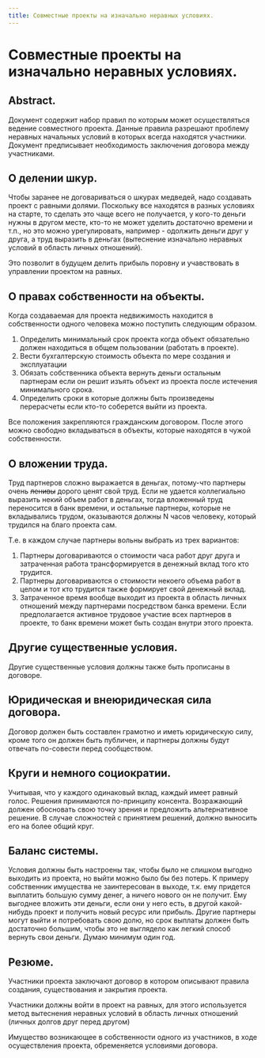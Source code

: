 ```yaml
---
title: Совместные проекты на изначально неравных условиях.
---
```


Совместные проекты на изначально неравных условиях.
===================================================

Abstract.
---------

Документ содержит набор правил по которым может осуществляться ведение совместного проекта.
Данные правила разрешают проблему неравных начальных условий в которых всегда находятся участники.
Документ предписывает необходимость заключения договора между участниками.

О делении шкур.
---------------

Чтобы заранее не договариваться о шкурах медведей, надо создавать проект с равными долями. Поскольку все находятся в разных условиях на старте, то сделать это чаще всего не получается, у кого-то деньги нужны в другом месте, кто-то не может уделить достаточно времени и т.п., но это можно урегулировать, например - одолжить деньги друг у друга, а труд выразить в деньгах (вытеснение изначально неравных условий в область личных отношений).

Это позволит в будущем делить прибыль поровну и учавствовать в управлении проектом на равных.


О правах собственности на объекты.
----------------------------------

Когда создаваемая для проекта недвижимость находится в собственности одного человека можно поступить следующим образом.

1.  Определить минимальный срок проекта когда объект обязательно должен находиться в общем пользовании (работать в проекте).
2.  Вести бухгалтерскую стоимость объекта по мере создания и эксплуатации
3.  Обязать собственника объекта вернуть деньги остальным партнерам если он решит изъять объект из проекта после истечения минимального срока.
4.  Определить сроки в которые должны быть произведены перерасчеты если кто-то соберется выйти из проекта.

Все положения закрепляются гражданским договором. После этого можно свободно вкладываться в объекты, которые находятся в чужой собственности.

О вложении труда.
-----------------

Труд партнеров сложно выражается в деньгах, потому-что партнеры очень ~~ленивы~~ дорого ценят свой труд. Если не удается коллегиально выразить некий объем работ в деньгах, тогда вложенный труд переносится в банк времени, и остальные партнеры, которые не вкладывались трудом, оказываются должны N часов человеку, который трудился на благо проекта сам.

Т.е. в каждом случае партнеры вольны выбрать из трех вариантов:

1.  Партнеры договариваются о стоимости часа работ друг друга и затраченная работа трансформируется в денежный вклад того кто трудится.
2.  Партнеры договариваются о стоимости некоего объема работ в целом и тот кто трудится также формирует свой денежный вклад.
3.  Затраченное время вообще выходит из проекта в область личных отношений между партнерами посредством банка времени. Если предполагается активное трудовое участие всех партнеров в проекте, то банк времени может быть создан внутри этого проекта.

Другие существенные условия.
----------------------------

Другие существенные условия должны также быть прописаны в договоре.

Юридическая и внеюридическая сила договора.
-------------------------------------------

Договор должен быть составлен грамотно и иметь юридическую силу, кроме того он должен быть публичен, и партнеры должны будут отвечать по-совести перед сообществом.

Круги и немного социократии.
----------------------------

Учитывая, что у каждого одинаковый вклад, каждый имеет равный голос. Решения принимаются по-принципу консента. Возражающий должен обосновать свою точку зрения и предложить альтернативное решение. В случае сложностей с принятием решений, должно выносить его на более общий круг.

Баланс системы.
---------------

Условия должны быть настроены так, чтобы было не слишком выгодно выходить из проекта, но выйти можно было бы без потерь.
К примеру собственник имущества не заинтересован в выходе, т.к. ему придется выплатить большую сумму денег, а ничего нового он не получит. Ему выгоднее вложить эти деньги, если они у него есть, в другой какой-нибудь проект и получить новый ресурс или прибыль.
Другие партнеры могут выйти и потребовать свою долю, но срок выплаты должен быть достаточно большим, чтобы это не выглядело как легкий способ вернуть свои деньги. Думаю минимум один год.


Резюме.
-------

Участники проекта заключают договор в котором описывают правила создания, существования и закрытия проекта.

Участники должны войти в проект на равных, для этого используется метод вытеснения неравных условий в область личных отношений (личных долгов друг перед другом)

Имущество возникающее в собственности одного из участников, в ходе осуществления проекта, обременяется условиями договора.

